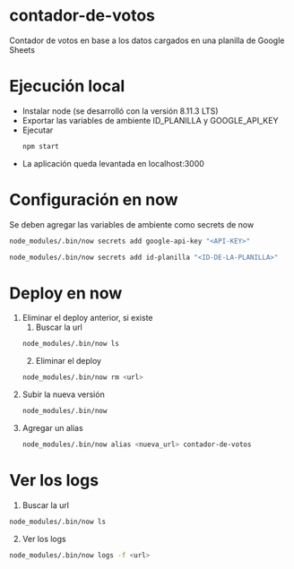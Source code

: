 # contador-de-votos
Contador de votos en base a los datos cargados en una planilla de Google Sheets

# Ejecución local
* Instalar node (se desarrolló con la versión 8.11.3 LTS)
* Exportar las variables de ambiente ID_PLANILLA y GOOGLE_API_KEY
* Ejecutar
    ```bash
    npm start
    ```
* La aplicación queda levantada en localhost:3000

# Configuración en now
Se deben agregar las variables de ambiente como secrets de now
```bash
node_modules/.bin/now secrets add google-api-key "<API-KEY>"
```
```bash
node_modules/.bin/now secrets add id-planilla "<ID-DE-LA-PLANILLA>"
```

# Deploy en now
1. Eliminar el deploy anterior, si existe
    1. Buscar la url
    ```bash
    node_modules/.bin/now ls
    ```
    2. Eliminar el deploy
    ```bash
    node_modules/.bin/now rm <url>
    ```
2. Subir la nueva versión
    ```bash
    node_modules/.bin/now
    ```
3. Agregar un alias
    ```bash
    node_modules/.bin/now alias <nueva_url> contador-de-votos
    ```
# Ver los logs
1. Buscar la url
```bash
node_modules/.bin/now ls
```
2. Ver los logs
```bash
node_modules/.bin/now logs -f <url>
```
